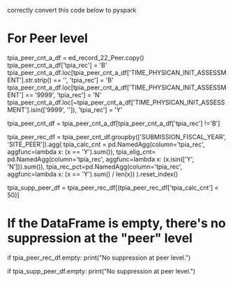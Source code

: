 correctly convert this code below to pyspark 

# For Peer level

tpia_peer_cnt_a_df = ed_record_22_Peer.copy()
tpia_peer_cnt_a_df['tpia_rec'] = 'B'
tpia_peer_cnt_a_df.loc[tpia_peer_cnt_a_df['TIME_PHYSICAN_INIT_ASSESSMENT'].str.strip() == '', 'tpia_rec'] = 'B'
tpia_peer_cnt_a_df.loc[tpia_peer_cnt_a_df['TIME_PHYSICAN_INIT_ASSESSMENT'] == '9999', 'tpia_rec'] = 'N'
tpia_peer_cnt_a_df.loc[~tpia_peer_cnt_a_df['TIME_PHYSICAN_INIT_ASSESSMENT'].isin(['9999', '']), 'tpia_rec'] = 'Y'

tpia_peer_cnt_df = tpia_peer_cnt_a_df[tpia_peer_cnt_a_df['tpia_rec'] !='B']

tpia_peer_rec_df = tpia_peer_cnt_df.groupby(['SUBMISSION_FISCAL_YEAR', 'SITE_PEER']).agg(
    tpia_calc_cnt = pd.NamedAgg(column='tpia_rec', aggfunc=lambda x: (x == 'Y').sum()),
    tpia_elig_cnt= pd.NamedAgg(column='tpia_rec', aggfunc=lambda x: (x.isin(['Y', 'N'])).sum()),
    tpia_rec_pct=pd.NamedAgg(column='tpia_rec', aggfunc=lambda x: (x == 'Y').sum() / len(x))
).reset_index()

tpia_supp_peer_df = tpia_peer_rec_df[(tpia_peer_rec_df['tpia_calc_cnt'] < 50)]

# If the DataFrame is empty, there's no suppression at the "peer" level 

if tpia_peer_rec_df.empty:
    print("No suppression at peer level.")
    
if tpia_supp_peer_df.empty:
    print("No suppression at peer level.")
